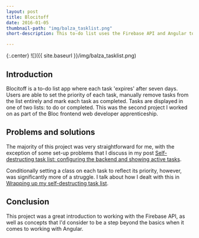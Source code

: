 ```yaml
---
layout: post
title: Blocitoff
date: 2016-01-05
thumbnail-path: "img/balza_tasklist.png"
short-description: This to-do list uses the Firebase API and Angular to create tasks with an expiration date.

---
```


{:.center}
![]({{ site.baseurl }}/img/balza_tasklist.png)

## Introduction

Blocitoff is a to-do list app where each task 'expires' after seven days. Users are able to set the priority of each task, manually remove tasks from the list entirely and mark each task as completed. Tasks are displayed in one of two lists: to do or completed. This was the second project I worked on as part of the Bloc frontend web developer apprenticeship.

## Problems and solutions

The majority of this project was very straightforward for me, with the exception of some set-up problems that I discuss in my post [Self-destructing task list: configuring the backend and showing active tasks](https://brookebalza.wordpress.com/2015/09/21/self-destructing-task-list-configuring-the-backend-and-showing-active-tasks/).

Conditionally setting a class on each task to reflect its priority, however, was significantly more of a struggle. I talk about how I dealt with this in [Wrapping up my self-destructing task list](https://brookebalza.wordpress.com/2015/11/16/wrapping-up-my-self-destructing-task-list/).

## Conclusion

This project was a great introduction to working with the Firebase API, as well as concepts that I'd consider to be a step beyond the basics when it comes to working with Angular.